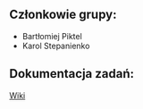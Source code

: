 ## Członkowie grupy:
- Bartłomiej Piktel
- Karol Stepanienko

## Dokumentacja zadań:
[Wiki](https://github.com/pw-eiti-anro-21l/piktel_stepanienko/wiki)
